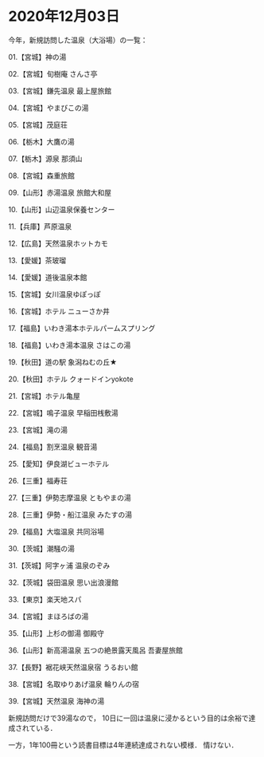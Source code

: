 # 2020年12月03日 



今年，新規訪問した温泉（大浴場）の一覧：



01.【宮城】神の湯

02.【宮城】旬樹庵 さんさ亭

03.【宮城】鎌先温泉 最上屋旅館

04.【宮城】やまびこの湯

05.【宮城】茂庭荘

06.【栃木】大鷹の湯

07.【栃木】源泉 那須山

08.【宮城】森重旅館

09.【山形】赤湯温泉 旅館大和屋

10.【山形】山辺温泉保養センター

11.【兵庫】芦原温泉

12.【広島】天然温泉ホットカモ

13.【愛媛】茶玻瑠

14.【愛媛】道後温泉本館

15.【宮城】女川温泉ゆぽっぽ

16.【宮城】ホテル ニューさか井

17.【福島】いわき湯本ホテルパームスプリング

18.【福島】いわき湯本温泉 さはこの湯

19.【秋田】道の駅 象潟ねむの丘★

20.【秋田】ホテル クォードインyokote

21.【宮城】ホテル亀屋

22.【宮城】鳴子温泉 早稲田桟敷湯

23.【宮城】滝の湯

24.【福島】割烹温泉 観音湯

25.【愛知】伊良湖ビューホテル

26.【三重】福寿荘

27.【三重】伊勢志摩温泉 ともやまの湯

28.【三重】伊勢・船江温泉 みたすの湯

29.【福島】大塩温泉 共同浴場

30.【茨城】潮騒の湯

31.【茨城】阿字ヶ浦 温泉のぞみ

32.【茨城】袋田温泉 思い出浪漫館

33.【東京】楽天地スパ

34.【宮城】まほろばの湯

35.【山形】上杉の御湯 御殿守

36.【山形】新高湯温泉 五つの絶景露天風呂 吾妻屋旅館

37.【長野】裾花峡天然温泉宿 うるおい館

38.【宮城】名取ゆりあげ温泉 輪りんの宿

39.【宮城】天然温泉 海神の湯



新規訪問だけで39湯なので，
10日に一回は温泉に浸かるという目的は余裕で達成されている．



一方，1年100冊という読書目標は4年連続達成されない模様．
情けない．